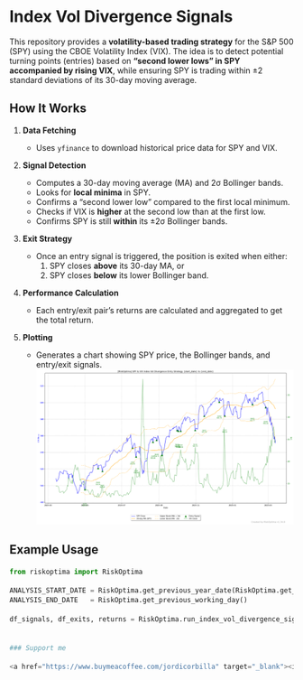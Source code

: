 # Index Vol Divergence Signals

This repository provides a **volatility-based trading strategy** for the S&P 500 (SPY) using the CBOE Volatility Index (VIX). The idea is to detect potential turning points (entries) based on **“second lower lows” in SPY accompanied by rising VIX**, while ensuring SPY is trading within ±2 standard deviations of its 30-day moving average.

## How It Works

1. **Data Fetching**  
   - Uses `yfinance` to download historical price data for SPY and VIX.

2. **Signal Detection**  
   - Computes a 30-day moving average (MA) and 2σ Bollinger bands.  
   - Looks for **local minima** in SPY.  
   - Confirms a “second lower low” compared to the first local minimum.  
   - Checks if VIX is **higher** at the second low than at the first low.  
   - Confirms SPY is still **within** its ±2σ Bollinger bands.

3. **Exit Strategy**  
   - Once an entry signal is triggered, the position is exited when either:
     1. SPY closes **above** its 30-day MA, or  
     2. SPY closes **below** its lower Bollinger band.

4. **Performance Calculation**  
   - Each entry/exit pair’s returns are calculated and aggregated to get the total return.

5. **Plotting**  
   - Generates a chart showing SPY price, the Bollinger bands, and entry/exit signals.  
![](https://github.com/JordiCorbilla/index-vol-divergence-signals/raw/main/riskoptima_index_vol_divergence_signals_entry_20250316_200414.png)

## Example Usage

```python
from riskoptima import RiskOptima

ANALYSIS_START_DATE = RiskOptima.get_previous_year_date(RiskOptima.get_previous_working_day(), 1)
ANALYSIS_END_DATE   = RiskOptima.get_previous_working_day()

df_signals, df_exits, returns = RiskOptima.run_index_vol_divergence_signals(start_date=ANALYSIS_START_DATE, 
                                                                            end_date=ANALYSIS_END_DATE)

### Support me

<a href="https://www.buymeacoffee.com/jordicorbilla" target="_blank"><img src="https://cdn.buymeacoffee.com/buttons/default-orange.png" alt="Buy Me A Coffee" height="41" width="174"></a>
